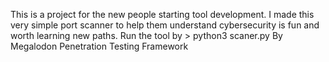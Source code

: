 This is a project for the new people starting tool development. I made this very simple port scanner to help them understand cybersecurity is fun and worth learning new paths. 
     Run the tool by > python3 scaner.py
     By Megalodon Penetration Testing Framework
